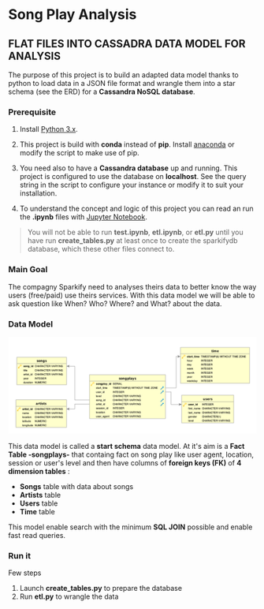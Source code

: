 # Song Play Analysis
## FLAT FILES INTO CASSADRA DATA MODEL FOR ANALYSIS

The purpose of this project is to build an adapted data model thanks to python to load data in a JSON file format and wrangle them into a star schema (see the ERD) for a **Cassandra NoSQL database**.

### Prerequisite

1. Install [Python 3.x](https://www.python.org/).

2. This project is build with **conda** instead of **pip**.
Install [anaconda](https://www.anaconda.com/distribution/) or modify the script to make use of pip.

3. You need also to have a **Cassandra database** up and running. This project is configured to use the database on **localhost**. See the query string in the script to configure your instance or modify it to suit your installation.

4. To understand the concept and logic of this project you can read an run the **.ipynb** files with [Jupyter Notebook](https://jupyter.org/).

> You will not be able to run **test.ipynb**, **etl.ipynb**, or **etl.py** until you have run **create_tables.py** at least once to create the sparkifydb database, which these other files connect to.

### Main Goal
The compagny Sparkify need to analyses theirs data to better know the way users (free/paid) use theirs services. With this data model we will be able to ask question like When? Who? Where? and What? about the data.

### Data Model
![Song ERD](./Song_ERD.png)

This data model is called a **start schema** data model. At it's aim is a **Fact Table -songplays-** that containg fact on song play like user agent, location, session or user's level and then have columns of **foreign keys (FK)** of **4 dimension tables** :

* **Songs** table with data about songs
* **Artists** table
* **Users** table
* **Time** table

This model enable search with the minimum **SQL JOIN** possible and enable fast read queries.

### Run it
Few steps

1. Launch **create_tables.py** to prepare the database
2. Run **etl.py** to wrangle the data